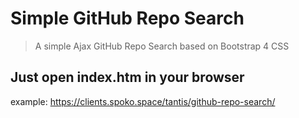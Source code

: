 # Simple GitHub Repo Search

> A simple Ajax GitHub Repo Search based on Bootstrap 4 CSS


## Just open index.htm in your browser

example: https://clients.spoko.space/tantis/github-repo-search/